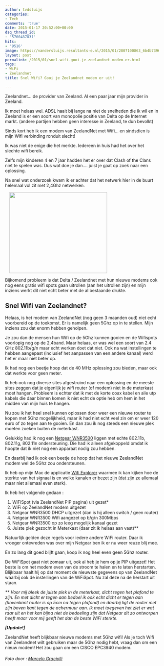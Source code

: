 ```yaml
---
author: tvdsluijs
categories:
- Tech
comments: 'true'
date: 2015-01-17 20:52:00+00:00
dsq_thread_id:
- '5700487831'
hits:
- '9516'
image: https://vandersluijs.resultants-e.nl/2015/01/2807100863_6b4b73964f_o.jpg
layout: post
permalink: /2015/01/snel-wifi-gooi-je-zeelandnet-modem-er.html
tags:
- WiFi
- Zeelandnet
title: Snel Wifi? Gooi je Zeelandnet modem er uit!

---
```

Zeelandnet&#8230; de provider van Zeeland. Al een paar jaar mijn provider in Zeeland.

Ik moet helaas wel. ADSL haalt bij lange na niet de snelheden die ik wil en in Zeeland is er een soort van monopolie positie van Delta op de Internet markt. (andere partijen hebben geen interesse in Zeeland, te dun bevolkt)

Sinds kort heb ik een modem van ZeelandNet met Wifi&#8230; en sindsdien is mijn Wifi verbinding ronduit slecht!
  
<!--more-->

Ik was niet de enige die het merkte. Iedereen in huis had het over het slechte wifi bereik.

Zelfs mijn kinderen 4 en 7 jaar hadden het er over dat Clash of the Clans niet te spelen was. Dus wat doe je dan&#8230;. juist je gaat op zoek naar een oplossing.

Na snel wat onderzoek kwam ik er achter dat het netwerk hier in de buurt helemaal vol zit met 2,4Ghz netwerken.
  
<a style="margin-left: 1em; margin-right: 1em;" href="https://farm9.staticflickr.com/8607/15680406844_325882a011.jpg"><img src="https://farm9.staticflickr.com/8607/15680406844_325882a011.jpg" alt="" width="320" height="264" border="0" /></a>
  
Bijkomend probleem is dat Delta / Zeelandnet met hun nieuwe modems ook nog eens gratis wifi spots gaan uitrollen (aan het uitrollen zijn) en mijn inziens werkt dit niet echt beter met de al bestaande drukte.

## Snel Wifi van Zeelandnet?

Helaas, is het modem van ZeelandNet (nog geen 3 maanden oud) niet echt voorbereid op de toekomst. Er is namelijk geen 5Ghz op in te stellen. Mijn inziens zou dat enorm hebben geholpen.

Je zou dan de mensen hun Wifi op de 5Ghz kunnen gooien en de Wifispots voorlopig nog op de 2,4band. Maar helaas, er was wel een soort van 2.4 GHz 802.11b/g/n maar echt werken doet dat niet. Ook na wat instellingen te hebben aangepast (inclusief het aanpassen van een andere kanaal) werd het er maar niet beter op.

Ik had nog een beetje hoop dat de 40 MHz oplossing zou bieden, maar ook dat werkte voor geen meter.

Ik heb ook nog diverse sites afgestruind naar een oplossing en de meeste sites zeggen dat je eigenlijk je wifi router (of modem) niet in de meterkast moet hangen. Probleem is echter dat ik met de korte coax kabel en alle utp kabels die daar binnen komen ik niet echt de optie heb om hem in het midden van mijn huis te hangen.

Nu zou ik het heel snel kunnen oplossen door weer een nieuwe router te kopen met 5Ghz mogelijkheid, maar ik had niet echt veel zin om er weer 120 euro of zo tegen aan te gooien. En dan zou ik nog steeds een nieuwe plek moeten zoeken buiten de meterkast.

Gelukkig had ik nog een <a href="http://tweakers.net/pricewatch/241223/netgear-wnr3500/reviews/" target="_blank">Netgear WNR3500</a> liggen met echte 802.11b, 802.11g, 802.11n ondersteuning. Die had ik alleen afgekoppeld omdat ik hoopte dat ik niet nog een apparaat nodig zou hebben.

En daarbij had ik ook een beetje de hoop dat het nieuwe ZeelandNet modem wel de 5Ghz zou ondersteunen.

Ik heb op mijn Mac de applicatie <a href="https://itunes.apple.com/nl/app/wifi-explorer/id494803304?mt=12" target="_blank" rel="nofollow">Wifi Explorer</a> waarmee ik kan kijken hoe de sterkte van het signaal is en welke kanalen er bezet zijn (dat zijn ze allemaal maar niet allemaal even sterk).

Ik heb het volgende gedaan :

<div class="separator" style="clear: both; text-align: left;">
  <ol>
    <li>
      WiFiSpot (via ZeelandNet PIP pagina) uit gezet*
    </li>
    <li>
      WiFi op ZeelandNet modem uitgezet
    </li>
    <li>
      Netgear WNR3500 DHCP uitgezet (dan is hij alleen switch / geen router)
    </li>
    <li>
      Netgear WNR3500 Wifi aangezet op b/g/n 300Mbps
    </li>
    <li>
      Netgear WNR3500 op zo leeg mogelijk kanaal gezet
    </li>
    <li>
      Juiste plek gezocht in Meterkast (daar zit ik helaas aan vast)**
    </li>
  </ol>
  
  <p>
    Natuurlijk gelden deze regels voor iedere andere WiFi router. Daar ik vroeger ontevreden was over mijn Netgear ben ik er nu weer reuze blij mee.
  </p>
  
  <p>
    En zo lang dit goed blijft gaan, koop ik nog heel even geen 5Ghz router.
  </p>
  
  <p>
    De WiFiSpot gaat niet zomaar uit, ook al heb je hem op je PIP uitgezet! Het beste is om het modem even van de stroom te halen en te laten herstarten. Blijkbaar haalt hij op dat moment de nieuwste gegevens op van ZeelandNet waarbij ook de instellingen van de WiFiSpot. Nu zal deze na de herstart uit staan.
  </p>
  
  <p>
    <em>** Voor mij bleek de juiste plek in de meterkast, dicht tegen het plafond te zijn. En met dicht er tegen aan bedoel ik ook echt dicht er tegen aan (bovenkant router is op 5cm na tegen plafond) en daarbij ligt de router met zijn boven kant tegen de achermuur aan. Ik moet toegeven het ziet er wat raar uit en het kan bijna niet de bedoeling zijn dat Netgear dit zo ontworpen heeft maar voor mij geeft het dan de beste WiFi sterkte.</em>
  </p>
  
  <p>
    <em><strong>[Update!]</strong></em>
  </p>
  
  <p>
    ZeelandNet heeft blijkbaar nieuwe modems met 5Ghz wifi! Als je toch Wifi van Zeelandnet wilt gebruiken maar de 5Ghz nodig hebt, vraag dan om een nieuw modem! Het zou gaan om een CISCO EPC3940 modem.
  </p>
  
  <h6>
    <em>Foto door : <a class="owner-name truncate" title="Go to Marcelo Graciolli's photostream" href="https://www.flickr.com/photos/marcelograciolli/" data-rapid_p="72" data-track="attributionNameClick">Marcelo Graciolli</a></em>
  </h6>
</div>
